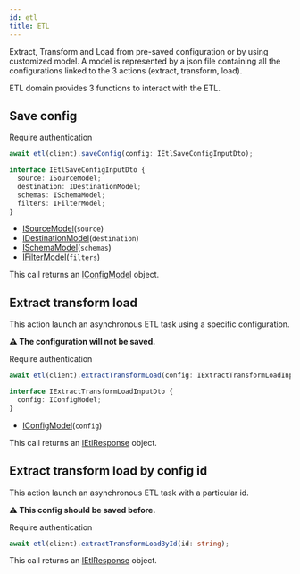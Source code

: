 ```yaml
---
id: etl
title: ETL
---
```


Extract, Transform and Load from pre-saved configuration or by using customized model.
A model is represented by a json file containing all the configurations linked to the 3 actions (extract, transform, load).

ETL domain provides 3 functions to interact with the ETL.

## Save config

<span class="badge badge--warning">Require authentication</span>

```ts
await etl(client).saveConfig(config: IEtlSaveConfigInputDto);
```

```ts
interface IEtlSaveConfigInputDto {
  source: ISourceModel;
  destination: IDestinationModel;
  schemas: ISchemaModel;
  filters: IFilterModel;
}
```

- [ISourceModel](etl-types#isourcemodel)(`source`)
- [IDestinationModel](etl-types#idestinationmodel)(`destination`)
- [ISchemaModel](etl-types#ischemamodel)(`schemas`)
- [IFilterModel](etl-types#ifiltermodel)(`filters`)

This call returns an [IConfigModel](etl-types#iconfigmodel) object.

## Extract transform load

This action launch an asynchronous ETL task using a specific configuration.

**:warning:  The configuration will not be saved.**

<span class="badge badge--warning">Require authentication</span>

```ts
await etl(client).extractTransformLoad(config: IExtractTransformLoadInputDto);
```

```ts
interface IExtractTransformLoadInputDto {
  config: IConfigModel;
}
```

- [IConfigModel](etl-types#iconfigmodel)(`config`)

This call returns an [IEtlResponse](etl-types#ietlresponse) object.

## Extract transform load by config id

This action launch an asynchronous ETL task with a particular id.

**:warning: This config should be saved before.**

<span class="badge badge--warning">Require authentication</span>

```ts
await etl(client).extractTransformLoadById(id: string);
```

This call returns an [IEtlResponse](etl-types#ietlresponse) object.